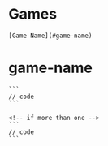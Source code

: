 # Games
	[Game Name](#game-name)

# game-name
	```
	// code
	```

	<!-- if more than one -->
	```
	// code
	```